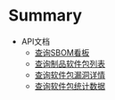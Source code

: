 # Summary

* API文档
  * [查询SBOM看板](api/查询SBOM看板.md)
  * [查询制品软件包列表](api/查询制品软件包列表.md)
  * [查询软件包漏洞详情](api/查询软件包漏洞详情.md)
  * [查询软件包统计数据](api/查询软件包统计数据.md)